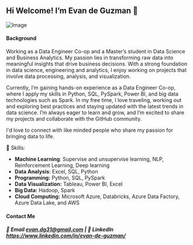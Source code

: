 ## Hi Welcome! I’m Evan de Guzman 👋


![Image](https://github.com/user-attachments/assets/9d769fbe-d98b-4cf0-8a74-787c0a8a6d3d)

<!--
**evan-dg31/evan-dg31** is a ✨ _special_ ✨ repository because its `README.md` (this file) appears on your GitHub profile.

Here are some ideas to get you started:

- 🔭 I’m currently working on dataengineer
- 🌱 I’m currently learning ...
- 👯 I’m looking to collaborate on ...
- 🤔 I’m looking for help with ...
- 💬 Ask me about ...
- 📫 How to reach me: ...
- 😄 Pronouns: ...
- ⚡ Fun fact: ...
-->
#### Background
Working as a Data Engineer Co-op and a Master’s student in Data Science and Business Analytics. My passion lies in transforming raw data into meaningful insights that drive business decisions. With a strong foundation in data science, engineering and analytics, I enjoy working on projects that involve data processing, analysis, and visualization. 

Currently, I’m gaining hands-on experience as a Data Engineer Co-op, where I apply my skills in Python, SQL, PySpark, Power BI, and big data technologies such as Spark. In my free time, I love traveling, working out and exploring best practices and staying updated with the latest trends in data science. I’m always eager to learn and grow, and I’m excited to share my projects and collaborate with the GitHub community.

I'd love to connect with like minded people who share my passion for bringing data to life.

🔧 Skills:

 - **Machine Learning**: Supervise and unsupervise learning, NLP, Reinforcement Learning, Deep learning
 - **Data Analysis**: Excel, SQL, Python
 - **Programming:** Python, SQL, PySpark
 - **Data Visualization:** Tableau, Power BI, Excel
 - **Big Data:** Hadoop, Spark
 - **Cloud Computing:** Microsoft Azure, Databricks, Azure Data Factory, Azure Data Lake, and AWS

####  Contact Me


##### 📧 Email evan.dg31@gmail.com | 🔗 LinkedIn https://www.linkedin.com/in/evan-de-guzman/
